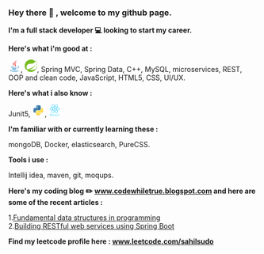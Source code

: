 ### Hey there :wave: , welcome to my github page.

<!--
**sahilsudo/sahilsudo** is a ✨ _special_ ✨ repository because its `README.md` (this file) appears on your GitHub profile.

Here are some ideas to get you started:

-->

**I'm a full stack developer :computer: looking to start my career.**


**Here's what i'm good at :**

<img src="https://github.com/devicons/devicon/blob/master/icons/java/java-original.svg" width="25" height="25">, <img src="https://github.com/devicons/devicon/blob/master/icons/spring/spring-original.svg" width="25" height="25">, Spring MVC, Spring Data, C++, MySQL, microservices, REST, OOP and clean code, JavaScript, HTML5, CSS, UI/UX.


**Here's what i also know :**

Junit5, <img src="https://github.com/devicons/devicon/blob/master/icons/python/python-original.svg" width="25" height="25">, <img src="https://github.com/devicons/devicon/blob/master/icons/react/react-original-wordmark.svg" width="25" height="25"> 


**I'm familiar with or currently learning these :**

mongoDB, Docker, elasticsearch, PureCSS.


**Tools i use :**

Intellij idea, maven, git, moqups. 


**Here's my coding blog :pencil2: www.codewhiletrue.blogspot.com and here are some of the recent articles :**

1.[Fundamental data structures in programming](codewhiletrue.blogspot.com/2022/02/how-to-approach-learning-data-structure.html)\
2.[Building RESTful web services using Spring Boot](codewhiletrue.blogspot.com/2022/02/building-restful-web-services-using.html)


**Find my leetcode profile here : www.leetcode.com/sahilsudo**    


